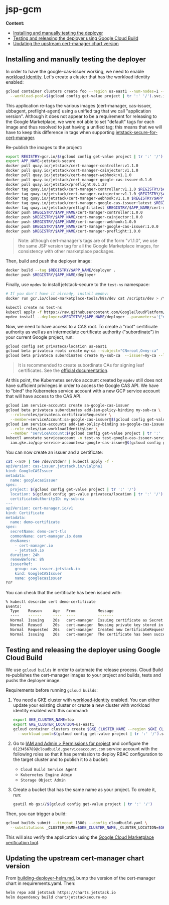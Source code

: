
# jsp-gcm

**Content:**

- [Installing and manually testing the deployer](#installing-and-manually-testing-the-deployer)
- [Testing and releasing the deployer using Google Cloud Build](#testing-and-releasing-the-deployer-using-google-cloud-build)
- [Updating the upstream cert-manager chart version](#updating-the-upstream-cert-manager-chart-version)

## Installing and manually testing the deployer

In order to have the google-cas-issuer working, we need to enable [workload
identity](https://cloud.google.com/kubernetes-engine/docs/how-to/workload-identity).
Let's create a cluster that has the workload identity enabled:

```sh
gcloud container clusters create foo --region us-east1 --num-nodes=1 --preemptible \
  --workload-pool=$(gcloud config get-value project | tr ':' '/').svc.id.goog
```

This application re-tags the various images (cert-manager, cas-issuer, ubbagent, preflight-agent) using
a unified tag that we call "application version". Although it does not appear to be a requirement for
releasing to the Google Marketplace, we were not able to set "default" tags for each image and thus
resolved to just having a unified tag; this means that we will have to keep this difference in tags when
supporting [jetstack-secure-for-cert-manager][].

[jetstack-secure-for-cert-manager]: https://console.cloud.google.com/partner/editor/jetstack-public/jetstack-secure-for-cert-manager?project=jetstack-public

Re-publish the images to the project:

```sh
export REGISTRY=gcr.io/$(gcloud config get-value project | tr ':' '/')
export APP_NAME=jetstack-secure
docker pull quay.io/jetstack/cert-manager-controller:v1.1.0
docker pull quay.io/jetstack/cert-manager-cainjector:v1.1.0
docker pull quay.io/jetstack/cert-manager-webhook:v1.1.0
docker pull quay.io/jetstack/cert-manager-google-cas-issuer:0.1.0
docker pull quay.io/jetstack/preflight:0.1.27
docker tag quay.io/jetstack/cert-manager-controller:v1.1.0 $REGISTRY/$APP_NAME/cert-manager-controller:1.0.0
docker tag quay.io/jetstack/cert-manager-cainjector:v1.1.0 $REGISTRY/$APP_NAME/cert-manager-cainjector:1.0.0
docker tag quay.io/jetstack/cert-manager-webhook:v1.1.0 $REGISTRY/$APP_NAME/cert-manager-webhook:1.0.0
docker tag quay.io/jetstack/cert-manager-google-cas-issuer:latest $REGISTRY/$APP_NAME/cert-manager-google-cas-issuer:1.0.0
docker tag quay.io/jetstack/preflight:latest $REGISTRY/$APP_NAME/cert-manager-preflight:1.0.0
docker push $REGISTRY/$APP_NAME/cert-manager-controller:1.0.0
docker push $REGISTRY/$APP_NAME/cert-manager-cainjector:1.0.0
docker push $REGISTRY/$APP_NAME/cert-manager-webhook:1.0.0
docker push $REGISTRY/$APP_NAME/cert-manager-google-cas-issuer:1.0.0
docker push $REGISTRY/$APP_NAME/cert-manager-preflight:1.0.0
```

> Note: although cert-manager's tags are of the form "v1.1.0", we 
> use the same JSP version tag for all the Google Marketplace images, 
> for consistency with other marketplace packages.

Then, build and push the deployer image:

```sh
docker build --tag $REGISTRY/$APP_NAME/deployer .
docker push $REGISTRY/$APP_NAME/deployer
```

Finally, use `mpdev` to install jetstack-secure to the `test-ns` namespace:

```sh
# If you don't have it already, install mpdev:
docker run gcr.io/cloud-marketplace-tools/k8s/dev cat /scripts/dev > /tmp/mpdev && install /tmp/mpdev ~/bin

kubectl create ns test-ns
kubectl apply -f https://raw.githubusercontent.com/GoogleCloudPlatform/marketplace-k8s-app-tools/master/crd/app-crd.yaml
mpdev install --deployer=$REGISTRY/$APP_NAME/deployer --parameters='{"name": "test-ns", "namespace": "test"}'
```

Now, we need to have access to a CAS root. To create a "root" certificate
authority as well as an intermediate certificate authority ("subordinate")
in your current Google project, run:

```sh
gcloud config set privateca/location us-east1
gcloud beta privateca roots create my-ca --subject="CN=root,O=my-ca"
gcloud beta privateca subordinates create my-sub-ca  --issuer=my-ca --location us-east1 --subject="CN=intermediate,O=my-ca,OU=my-sub-ca"
```

> It is recommended to create subordinate CAs for signing leaf
> certificates. See the [official
> documentation](https://cloud.google.com/certificate-authority-service/docs/creating-certificate-authorities).

At this point, the Kubernetes service account created by `mpdev` still does
not have sufficient privileges in order to access the Google CAS API. We
have to "bind" the Kubernetes service account with a new GCP service
account that will have access to the CAS API.

```sh
gcloud iam service-accounts create sa-google-cas-issuer
gcloud beta privateca subordinates add-iam-policy-binding my-sub-ca \
  --role=roles/privateca.certificateRequester \
  --member=serviceAccount:sa-google-cas-issuer@$(gcloud config get-value project | tr ':' '/').iam.gserviceaccount.com
gcloud iam service-accounts add-iam-policy-binding sa-google-cas-issuer@$(gcloud config get-value project | tr ':' '/').iam.gserviceaccount.com \
  --role roles/iam.workloadIdentityUser \
  --member "serviceAccount:$(gcloud config get-value project | tr ':' '/').svc.id.goog[test-ns/test-google-cas-issuer-serviceaccount-name]"
kubectl annotate serviceaccount -n test-ns test-google-cas-issuer-serviceaccount-name \
  iam.gke.io/gcp-service-account=sa-google-cas-issuer@$(gcloud config get-value project | tr ':' '/').iam.gserviceaccount.com
```

You can now create an issuer and a certificate:

```sh
cat <<EOF | tee /dev/stderr | kubectl apply -f -
apiVersion: cas-issuer.jetstack.io/v1alpha1
kind: GoogleCASIssuer
metadata:
  name: googlecasissuer
spec:
  project: $(gcloud config get-value project | tr ':' '/')
  location: $(gcloud config get-value privateca/location | tr ':' '/')
  certificateAuthorityID: my-sub-ca
---
apiVersion: cert-manager.io/v1
kind: Certificate
metadata:
  name: demo-certificate
spec:
  secretName: demo-cert-tls
  commonName: cert-manager.io.demo
  dnsNames:
    - cert-manager.io
    - jetstack.io
  duration: 24h
  renewBefore: 8h
  issuerRef:
    group: cas-issuer.jetstack.io
    kind: GoogleCASIssuer
    name: googlecasissuer
EOF
```

You can check that the certificate has been issued with:

```sh
% kubectl describe cert demo-certificate
Events:
  Type    Reason     Age   From          Message
  ----    ------     ----  ----          -------
  Normal  Issuing    20s   cert-manager  Issuing certificate as Secret was previously issued by GoogleCASIssuer.cas-issuer.jetstack.io/googlecasissuer-sample
  Normal  Reused     20s   cert-manager  Reusing private key stored in existing Secret resource "demo-cert-tls"
  Normal  Requested  20s   cert-manager  Created new CertificateRequest resource "demo-certificate-v2rwr"
  Normal  Issuing    20s   cert-manager  The certificate has been successfully issued
```

## Testing and releasing the deployer using Google Cloud Build

We use `gcloud builds` in order to automate the release process. Cloud
Build re-publishes the cert-manager images to your project and builds,
tests and pushs the deployer image.

Requirements before running `gcloud builds`:

1. You need a GKE cluster with
   [workload-identity](https://cloud.google.com/kubernetes-engine/docs/how-to/workload-identity)
   enabled. You can either update your existing cluster or create a new
   cluster with workload identity enabled with this command:

   ```sh
   export GKE_CLUSTER_NAME=foo
   export GKE_CLUSTER_LOCATION=us-east1
   gcloud container clusters create $GKE_CLUSTER_NAME --region $GKE_CLUSTER_LOCATION --num-nodes=1 --preemptible \
     --workload-pool=$(gcloud config get-value project | tr ':' '/').svc.id.goog
   ```

2. Go to [IAM and Admin > Permissions for
   project](https://console.cloud.google.com/iam-admin/iam) and configure
   the `0123456789@cloudbuild.gserviceaccount.com` service account with the
   following roles so that it has permission to deploy RBAC configuration
   to the target cluster and to publish it to a bucket:
   - `Cloud Build Service Agent`
   - `Kubernetes Engine Admin`
   - `Storage Object Admin`

3. Create a bucket that has the same name as your project. To create it,
   run:

   ```sh
   gsutil mb gs://$(gcloud config get-value project | tr ':' '/')
   ```

Then, you can trigger a build:

```sh
gcloud builds submit --timeout 1800s --config cloudbuild.yaml \
  --substitutions _CLUSTER_NAME=$GKE_CLUSTER_NAME,_CLUSTER_LOCATION=$GKE_CLUSTER_LOCATION
```

This will also verify the application using the [Google Cloud Marketplace verification tool](https://github.com/GoogleCloudPlatform/marketplace-k8s-app-tools/blob/c5899a928a2ac8d5022463c82823284a9e63b177/scripts/verify).

## Updating the upstream cert-manager chart version

From
[building-deployer-helm.md](https://github.com/GoogleCloudPlatform/marketplace-k8s-app-tools/blob/master/docs/building-deployer-helm.md),
bump the version of the cert-manager chart in requirements.yaml. Then:

```sh
helm repo add jetstack https://charts.jetstack.io
helm dependency build chart/jetstacksecure-mp
```
